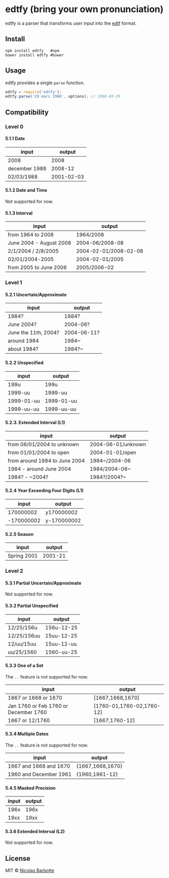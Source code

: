 # edtfy (bring your own pronunciation)

edtfy is a parser that transforms user input into the [edtf](http://www.loc.gov/standards/datetime/pre-submission.html) format.

## Install

```
npm install edtfy   #npm
bower install edtfy #bower
```

## Usage

edtfy provides a single `parse` function.

```js
edtfy = require('edtfy');
edtfy.parse('29 mars 1988', options); // 1988-03-29
```

## Compatibility

### Level 0

#### 5.1.1 Date

input|output
-----|------
2008 | 2008
december 1988 | 2008-12
02/03/1988 | 2001-02-03

#### 5.1.2 Date and Time

Not supported for now.

#### 5.1.3 Interval

input|output
-----|------
from 1964 to 2008 | 1964/2008
June 2004 - August 2008 | 2004-06/2008-08
2/1/2004 / 2/8/2005 | 2004-02-01/2008-02-08
02/01/2004-2005 | 2004-02-01/2005
from 2005 to June 2006 | 2005/2006-02

### Level 1

#### 5.2.1 Uncertain/Approximate

input|output
-----|------
1984? | 1984?
June 2004? | 2004-06?
June the 11th, 2004? | 2004-06-11?
around 1984 | 1984~
about 1984? | 1984?~

#### 5.2.2 Unspecified

input|output
-----|------
199u | 199u
1999-uu | 1999-uu
1999-01-uu | 1999-01-uu
1999-uu-uu | 1999-uu-uu

#### 5.2.3. Extended Interval (L1)

input|output
-----|------
from 06/01/2004 to unknown | 2004-06-01/unknown
from 01/01/2004 to open | 2004-01-01/open
from around 1984 to June 2004 | 1984~/2004-06
1984 - around June 2004 | 1984/2004-06~
1984? - ~2004? | 1984?/2004?~

#### 5.2.4 Year Exceeding Four Digits (L1)

input|output
-----|------
170000002 | y170000002
-170000002 | y-170000002

#### 5.2.5 Season

input|output
-----|------
Spring 2001 | 2001-21

### Level 2

#### 5.3.1 Partial Uncertain/Approximate

Not supported for now.

#### 5.3.2 Partial Unspecified

input|output
-----|------
12/25/156u | 156u-12-25
12/25/156uu | 15uu-12-25
12/uu/15uu | 15uu-12-uu
uu/25/1560 | 1560-uu-25

#### 5.3.3 One of a Set

The `..` feature is not supported for now.

input|output
-----|------
1667 or 1668 or 1670 | [1667,1668,1670]
Jan 1760 or Feb 1760 or December 1760 | [1760-01,1760-02,1760-12]
1667 or 12/1760 | [1667,1760-12]

#### 5.3.4 Multiple Dates

The `..` feature is not supported for now.

input|output
-----|------
1667 and 1668 and 1670 | {1667,1668,1670}
1960 and December 1961 | {1960,1961-12}

#### 5.4.5 Masked Precision

input|output
-----|------
196x | 196x
19xx  | 19xx

#### 5.3.6 Extended Interval (L2)

Not supported for now.

## License

MIT © [Nicolas Barbotte](http://barbotte.net)
